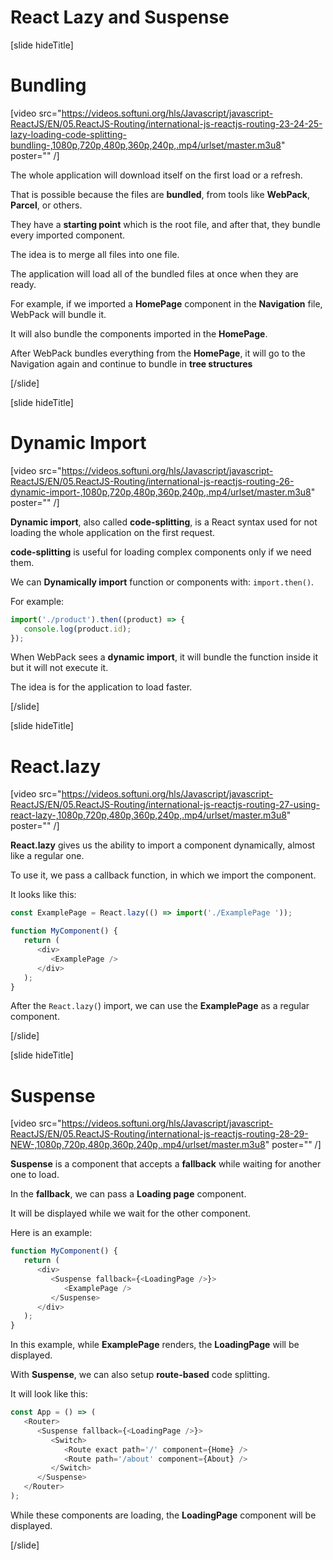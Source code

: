 # React Lazy and Suspense

[slide hideTitle]

# Bundling

[video src="https://videos.softuni.org/hls/Javascript/javascript-ReactJS/EN/05.ReactJS-Routing/international-js-reactjs-routing-23-24-25-lazy-loading-code-splitting-bundling-,1080p,720p,480p,360p,240p,.mp4/urlset/master.m3u8" poster="" /]

The whole application will download itself on the first load or a refresh.

That is possible because the files are **bundled**, from tools like **WebPack**, **Parcel**, or others.

They have a **starting point** which is the root file, and after that, they bundle every imported component.

The idea is to merge all files into one file.

The application will load all of the bundled files at once when they are ready.

For example, if we imported a **HomePage** component in the **Navigation** file, WebPack will bundle it.

It will also bundle the components imported in the **HomePage**.

After WebPack bundles everything from the **HomePage**, it will go to the Navigation again and continue to bundle in **tree structures**

[/slide]

[slide hideTitle]

# Dynamic Import

[video src="https://videos.softuni.org/hls/Javascript/javascript-ReactJS/EN/05.ReactJS-Routing/international-js-reactjs-routing-26-dynamic-import-,1080p,720p,480p,360p,240p,.mp4/urlset/master.m3u8" poster="" /]

**Dynamic import**, also called **code-splitting**, is a React syntax used for not loading the whole application on the first request.

**code-splitting** is useful for loading complex components only if we need them.

We can **Dynamically import** function or components with: `import.then()`.

For example:

```js
import('./product').then((product) => {
   console.log(product.id);
});
```

When WebPack sees a **dynamic import**, it will bundle the function inside it but it will not execute it.

The idea is for the application to load faster.

[/slide]

[slide hideTitle]

# React.lazy

[video src="https://videos.softuni.org/hls/Javascript/javascript-ReactJS/EN/05.ReactJS-Routing/international-js-reactjs-routing-27-using-react-lazy-,1080p,720p,480p,360p,240p,.mp4/urlset/master.m3u8" poster="" /]

**React.lazy** gives us the ability to import a component dynamically, almost like a regular one.

To use it, we pass a callback function, in which we import the component.

It looks like this:

```js
const ExamplePage = React.lazy(() => import('./ExamplePage '));

function MyComponent() {
   return (
      <div>
         <ExamplePage />
      </div>
   );
}
```

After the `React.lazy(`) import, we can use the **ExamplePage** as a regular component.

[/slide]

[slide hideTitle]

# Suspense

[video src="https://videos.softuni.org/hls/Javascript/javascript-ReactJS/EN/05.ReactJS-Routing/international-js-reactjs-routing-28-29-NEW-,1080p,720p,480p,360p,240p,.mp4/urlset/master.m3u8" poster="" /]

**Suspense** is a component that accepts a **fallback** while waiting for another one to load.

In the **fallback**, we can pass a **Loading page** component.

It will be displayed while we wait for the other component.

Here is an example:

```js
function MyComponent() {
   return (
      <div>
         <Suspense fallback={<LoadingPage />}>
            <ExamplePage />
         </Suspense>
      </div>
   );
}
```

In this example, while **ExamplePage** renders, the **LoadingPage** will be displayed.

With **Suspense**, we can also setup **route-based** code splitting.

It will look like this:

```js
const App = () => (
   <Router>
      <Suspense fallback={<LoadingPage />}>
         <Switch>
            <Route exact path='/' component={Home} />
            <Route path='/about' component={About} />
         </Switch>
      </Suspense>
   </Router>
);
```

While these components are loading, the **LoadingPage** component will be displayed.

[/slide]
